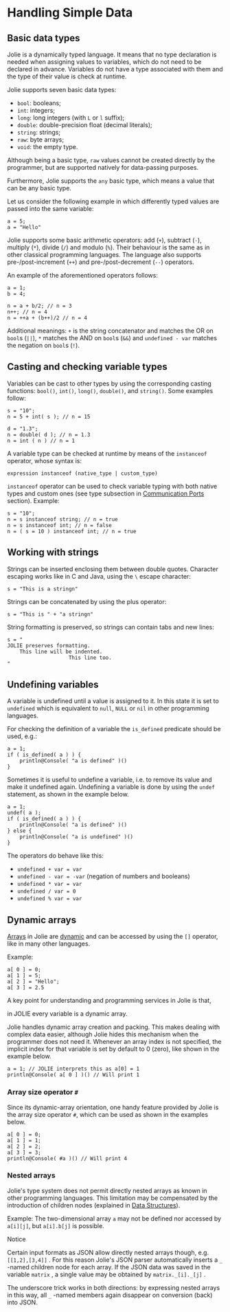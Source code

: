 # Handling Simple Data

## Basic data types

Jolie is a dynamically typed language. It means that no type declaration is needed when assigning values to variables, which do not need to be declared in advance. Variables do not have a type associated with them and the type of their value is check at runtime.

Jolie supports seven basic data types:

* `bool`: booleans;
* `int`: integers;
* `long`: long integers \(with `L` or `l` suffix\);
* `double`: double-precision float \(decimal literals\);
* `string`: strings;
* `raw`: byte arrays;
* `void`: the empty type.

Although being a basic type, `raw` values cannot be created directly by the programmer, but are supported natively for data-passing purposes.

Furthermore, Jolie supports the `any` basic type, which means a value that can be any basic type.

Let us consider the following example in which differently typed values are passed into the same variable:

```text
a = 5;
a = "Hello"
```

Jolie supports some basic arithmetic operators: add \(`+`\), subtract \(`-`\), multiply \(`*`\), divide \(`/`\) and modulo \(`%`\). Their behaviour is the same as in other classical programming languages. The language also supports pre-/post-increment \(`++`\) and pre-/post-decrement \(`--`\) operators.

An example of the aforementioned operators follows:

```text
a = 1;
b = 4;

n = a + b/2; // n = 3
n++; // n = 4
n = ++a + (b++)/2 // n = 4
```

Additional meanings: `+` is the string concatenator and matches the OR on `bool`s \(`||`\), `*` matches the AND on `bool`s \(`&&`\) and `undefined - var` matches the negation on `bool`s \(`!`\).

## Casting and checking variable types

Variables can be cast to other types by using the corresponding casting functions: `bool()`, `int()`, `long()`, `double()`, and `string()`. Some examples follow:

```text
s = "10";
n = 5 + int( s ); // n = 15

d = "1.3";
n = double( d ); // n = 1.3
n = int ( n ) // n = 1
```

A variable type can be checked at runtime by means of the `instanceof` operator, whose syntax is:

```text
expression instanceof (native_type | custom_type)
```

`instanceof` operator can be used to check variable typing with both native types and custom ones \(see type subsection in [Communication Ports](../basics/communication_ports/) section\). Example:

```text
s = "10";
n = s instanceof string; // n = true
n = s instanceof int; // n = false
n = ( s = 10 ) instanceof int; // n = true
```

## Working with strings

Strings can be inserted enclosing them between double quotes. Character escaping works like in C and Java, using the `\` escape character:

```text
s = "This is a stringn"
```

Strings can be concatenated by using the plus operator:

```text
s = "This is " + "a stringn"
```

String formatting is preserved, so strings can contain tabs and new lines:

```text
s = "
JOLIE preserves formatting.
    This line will be indented.
                    This line too.
"
```

## Undefining variables

A variable is undefined until a value is assigned to it. In this state it is set to `undefined` which is equivalent to `null`, `NULL` or `nil` in other programming languages.

For checking the definition of a variable the `is_defined` predicate should be used, e.g.:

```text
a = 1;
if ( is_defined( a ) ) {
    println@Console( "a is defined" )()
}
```

Sometimes it is useful to undefine a variable, i.e. to remove its value and make it undefined again. Undefining a variable is done by using the `undef` statement, as shown in the example below.

```text
a = 1;
undef( a );
if ( is_defined( a ) ) {
    println@Console( "a is defined" )()
} else {
    println@Console( "a is undefined" )()
}
```

The operators do behave like this:

* `undefined + var = var`
* `undefined - var = -var` \(negation of numbers and booleans\)
* `undefined * var = var`
* `undefined / var = 0`
* `undefined % var = var`

## Dynamic arrays

[Arrays](http://en.wikipedia.org/wiki/Array_data_structure) in Jolie are [dynamic](http://en.wikipedia.org/wiki/Dynamic_array) and can be accessed by using the `[]` operator, like in many other languages.

Example:

```text
a[ 0 ] = 0;
a[ 1 ] = 5;
a[ 2 ] = "Hello";
a[ 3 ] = 2.5
```

A key point for understanding and programming services in Jolie is that,

in JOLIE every variable is a dynamic array.

Jolie handles dynamic array creation and packing. This makes dealing with complex data easier, although Jolie hides this mechanism when the programmer does not need it. Whenever an array index is not specified, the implicit index for that variable is set by default to 0 \(zero\), like shown in the example below.

```text
a = 1; // JOLIE interprets this as a[0] = 1
println@Console( a[ 0 ] )() // Will print 1
```

### Array size operator `#`

Since its dynamic-array orientation, one handy feature provided by Jolie is the array size operator `#`, which can be used as shown in the examples below.

```text
a[ 0 ] = 0;
a[ 1 ] = 1;
a[ 2 ] = 2;
a[ 3 ] = 3;
println@Console( #a )() // Will print 4
```

### Nested arrays

Jolie\'s type system does not permit directly nested arrays as known in other programming languages. This limitation may be compensated by the introduction of children nodes \(explained in [Data Structures](../basics/data_structures/)\).

Example: The two-dimensional array `a` may not be defined nor accessed by `a[i][j]`, but `a[i].b[j]` is possible.

Notice

Certain input formats as JSON allow directly nested arrays though, e.g. `[[1,2],[3,4]]` . For this reason Jolie\'s JSON parser automatically inserts a `_` -named children node for each array. If the JSON data was saved in the variable `matrix` , a single value may be obtained by `matrix._[i]._[j]` .

The underscore trick works in both directions: by expressing nested arrays in this way, all `_` -named members again disappear on conversion \(back\) into JSON.

